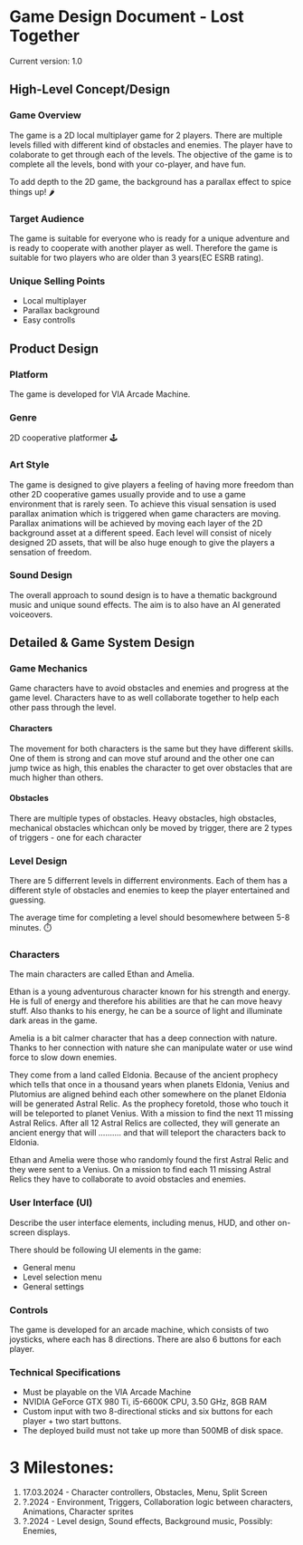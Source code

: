 <!-- This document serves as a design document of a game project in unity -->
<!-- Simon 1 -->
<!-- David 2 -->

# Game Design Document - Lost Together

Current version: 1.0

## High-Level Concept/Design

<!-- Simon 1 -->
### Game Overview
The game is a 2D local multiplayer game for 2 players. There are multiple levels filled with different kind of obstacles and enemies. The player have to colaborate to get through each of the levels. The objective of the game is to complete all the levels, bond with your co-player, and have fun.

To add depth to the 2D game, the background has a parallax effect to spice things up! 🌶️

<!-- David 2 -->
### Target Audience
The game is suitable for everyone who is ready for a unique adventure and is ready to cooperate with another player as well. Therefore the game is suitable for two players who are older than 3 years(EC ESRB rating). 

<!-- Simon 1 -->
### Unique Selling Points
- Local multiplayer
- Parallax background
- Easy controlls

## Product Design

<!-- David 2 -->
### Platform
The game is developed for VIA Arcade Machine.

<!-- Simon 1 -->
### Genre
2D cooperative platformer 🕹️
<!-- David 2 -->
### Art Style
The game is designed to give players a feeling of having more freedom than other 2D cooperative games usually provide and to use a game environment that is rarely seen. To achieve this visual sensation is used parallax animation which is triggered when game characters are moving. Parallax animations will be achieved by moving each layer of the 2D background asset at a different speed. Each level will consist of nicely designed 2D assets, that will be also huge enough to give the players a sensation of freedom.

<!-- Simon 1 -->
### Sound Design
The overall approach to sound design is to have a thematic background music and unique sound effects. The aim is to also have an AI generated voiceovers.

## Detailed & Game System Design

<!-- David 2 -->
### Game Mechanics
Game characters have to avoid obstacles and enemies and progress at the game level. Characters have to as well collaborate together to help each other pass through the level.
#### Characters
The movement for both characters is the same but they have different skills. One of them is strong and can move stuf around and the other one can jump twice as high, this enables the character to get over obstacles that are much higher than others.
#### Obstacles
There are multiple types of obstacles. Heavy obstacles, high obstacles, mechanical obstacles whichcan only be moved by trigger, there are 2 types of triggers - one for each character

<!-- Simon 1 -->
### Level Design
There are 5 differrent levels in differrent environments. Each of them has a different style of obstacles and enemies to keep the player entertained and guessing. 

The average time for completing a level should besomewhere between 5-8 minutes. ⏱️ 

<!-- David 2 -->
### Characters
The main characters are called Ethan and Amelia. 

Ethan is a young adventurous character known for his strength and energy. He is full of energy and therefore his abilities are that he can move heavy stuff. Also thanks to his energy, he can be a source of light and illuminate dark areas in the game.

Amelia is a bit calmer character that has a deep connection with nature. Thanks to her connection with nature she can manipulate water or use wind force to slow down enemies.

They come from a land called Eldonia. Because of the ancient prophecy which tells that once in a thousand years when planets Eldonia, Venius and Plutomius are aligned behind each other somewhere on the planet Eldonia will be generated Astral Relic. As the prophecy foretold, those who touch it will be teleported to planet Venius. With a mission to find the next 11 missing Astral Relics. After all 12 Astral Relics are collected, they will generate an ancient energy that will .......... and that will teleport the characters back to Eldonia.  

Ethan and Amelia were those who randomly found the first Astral Relic and they were sent to a Venius. On a mission to find each 11 missing Astral Relics they have to collaborate to avoid obstacles and enemies.


<!-- Simon 1 -->
### User Interface (UI)
Describe the user interface elements, including menus, HUD, and other on-screen displays.

There should be following UI elements in the game:

- General menu
- Level selection menu
- General settings

<!-- David 2 -->
### Controls
The game is developed for an arcade machine, which consists of two joysticks, where each has 8 directions. There are also 6 buttons for each player. 
<!-- Simon 1 -->
### Technical Specifications
- Must be playable on the VIA Arcade Machine
- NVIDIA GeForce GTX 980 Ti, i5-6600K CPU, 3.50 GHz, 8GB RAM
- Custom input with two 8-directional sticks and six buttons for each player + two start buttons.
- The deployed build must not take up more than 500MB of disk space.


# 3 Milestones:
1. 17.03.2024 - Character controllers, Obstacles, Menu, Split Screen
2. ?.2024 - Environment, Triggers, Collaboration logic between characters, Animations, Character sprites
3. ?.2024 - Level design, Sound effects, Background music, Possibly: Enemies, 
